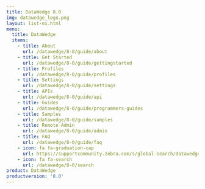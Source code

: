 ```yaml
---
title: DataWedge 8.0
img: datawedge_logo.png
layout: list-mx.html
menu:
  title: DataWedge
  items:
    - title: About
      url: /datawedge/8-0/guide/about
    - title: Get Started
      url: /datawedge/8-0/guide/gettingstarted
    - title: Profiles
      url: /datawedge/8-0/guide/profiles
    - title: Settings
      url: /datawedge/8-0/guide/settings
    - title: APIs
      url: /datawedge/8-0/guide/api
    - title: Guides
      url: /datawedge/8-0/guide/programmers-guides
    - title: Samples
      url: /datawedge/8-0/guide/samples
    - title: Remote Admin
      url: /datawedge/8-0/guide/admin
    - title: FAQ
      url: /datawedge/8-0/guide/faq
    - icon: fa fa-graduation-cap
      url: https://supportcommunity.zebra.com/s/global-search/datawedge?language=en_US
    - icon: fa fa-search
      url: /datawedge/8-0/search
product: DataWedge
productversion: '8.0'
---
```

